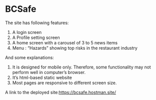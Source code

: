 # BCSafe

The site has following features:
1.	A login screen 
2.	A Profile setting screen 
3.	A home screen with a carousel of 3 to 5 news items 
4.	Menu : “Hazards” showing top risks in the restaurant industry

And some explanations:
1.	It is designed for mobile only. Therefore, some functionality may not perform well in computer’s browser.
2.	It’s html-based static website 
3.	Most pages are responsive to different screen size. 

A link to the deployed site:https://bcsafe.hostman.site/
